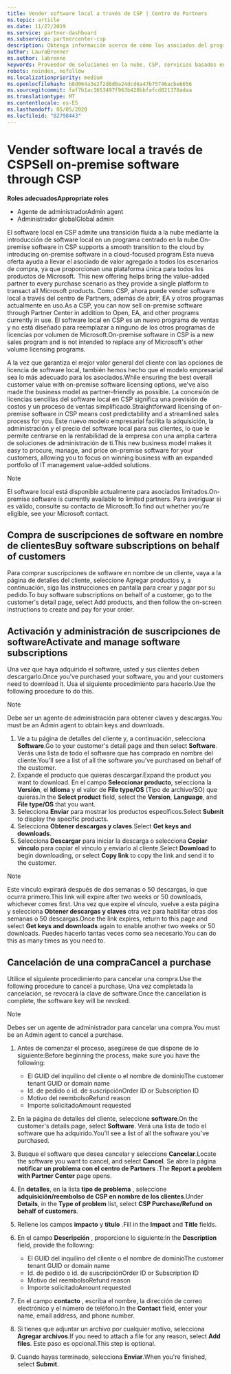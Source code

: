 ```yaml
---
title: Vender software local a través de CSP | Centro de Partners
ms.topic: article
ms.date: 11/27/2019
ms.service: partner-dashboard
ms.subservice: partnercenter-csp
description: Obtenga información acerca de cómo los asociados del programa CSP pueden comprar, administrar, vender y cancelar suscripciones de software locales en nombre de los clientes del centro de Partners.
author: LauraBrenner
ms.author: labrenne
keywords: Proveedor de soluciones en la nube, CSP, servicios basados en la nube, Azure, Office 365, Dynamics, partner de CSP, vender en CSP, partner directo, partner de CSP directo, revendedor de CSP indirecto, CSP directo, CSP indirecto, modelo directo, modelo indirecto, revendedor indirecto, proveedor indirecto, proveedor, distribuidor, programa proveedor de soluciones en la nube
robots: noindex, nofollow
ms.localizationpriority: medium
ms.openlocfilehash: b8d064a3e2f2d8d0a24dcd6a47b75746acbe6656
ms.sourcegitcommit: faf7b1ac1653497f963b428bbfafcd821378adaa
ms.translationtype: MT
ms.contentlocale: es-ES
ms.lasthandoff: 05/05/2020
ms.locfileid: "82798443"
---
```

# <a name="sell-on-premise-software-through-csp"></a><span data-ttu-id="6934c-104">Vender software local a través de CSP</span><span class="sxs-lookup"><span data-stu-id="6934c-104">Sell on-premise software through CSP</span></span>

<span data-ttu-id="6934c-105">**Roles adecuados**</span><span class="sxs-lookup"><span data-stu-id="6934c-105">**Appropriate roles**</span></span>

- <span data-ttu-id="6934c-106">Agente de administrador</span><span class="sxs-lookup"><span data-stu-id="6934c-106">Admin agent</span></span>
- <span data-ttu-id="6934c-107">Administrador global</span><span class="sxs-lookup"><span data-stu-id="6934c-107">Global admin</span></span>

<span data-ttu-id="6934c-108">El software local en CSP admite una transición fluida a la nube mediante la introducción de software local en un programa centrado en la nube.</span><span class="sxs-lookup"><span data-stu-id="6934c-108">On-premise software in CSP supports a smooth transition to the cloud by introducing on-premise software in a cloud-focused program.</span></span><span data-ttu-id="6934c-109">Esta nueva oferta ayuda a llevar el asociado de valor agregado a todos los escenarios de compra, ya que proporcionan una plataforma única para todos los productos de Microsoft.</span><span class="sxs-lookup"><span data-stu-id="6934c-109">  This new offering helps bring the value-added partner to every purchase scenario as they provide a single platform to transact all Microsoft products.</span></span> <span data-ttu-id="6934c-110">Como CSP, ahora puede vender software local a través del centro de Partners, además de abrir, EA y otros programas actualmente en uso.</span><span class="sxs-lookup"><span data-stu-id="6934c-110">As a CSP, you can now sell on-premise software through Partner Center in addition to Open, EA, and other programs currently in use.</span></span> <span data-ttu-id="6934c-111">El software local en CSP es un nuevo programa de ventas y no está diseñado para reemplazar a ninguno de los otros programas de licencias por volumen de Microsoft.</span><span class="sxs-lookup"><span data-stu-id="6934c-111">On-premise software in CSP is a new sales program and is not intended to replace any of Microsoft's other volume licensing programs.</span></span> 
 
<span data-ttu-id="6934c-112">A la vez que garantiza el mejor valor general del cliente con las opciones de licencia de software local, también hemos hecho que el modelo empresarial sea lo más adecuado para los asociados.</span><span class="sxs-lookup"><span data-stu-id="6934c-112">While ensuring the best overall customer value with on-premise software licensing options, we've also made the business model as partner-friendly as possible.</span></span> <span data-ttu-id="6934c-113">La concesión de licencias sencillas del software local en CSP significa una previsión de costos y un proceso de ventas simplificado.</span><span class="sxs-lookup"><span data-stu-id="6934c-113">Straightforward licensing of on-premise software in CSP means cost predictability and a streamlined sales process for you.</span></span> <span data-ttu-id="6934c-114">Este nuevo modelo empresarial facilita la adquisición, la administración y el precio del software local para sus clientes, lo que le permite centrarse en la rentabilidad de la empresa con una amplia cartera de soluciones de administración de ti.</span><span class="sxs-lookup"><span data-stu-id="6934c-114">This new business model makes it easy to procure, manage, and price on-premise software for your customers, allowing you to focus on winning business with an expanded portfolio of IT management value-added solutions.</span></span> 

>[!NOTE]
><span data-ttu-id="6934c-115">El software local está disponible actualmente para asociados limitados.</span><span class="sxs-lookup"><span data-stu-id="6934c-115">On-premise software is currently available to limited partners.</span></span> <span data-ttu-id="6934c-116">Para averiguar si es válido, consulte su contacto de Microsoft.</span><span class="sxs-lookup"><span data-stu-id="6934c-116">To find out whether you're eligible, see your Microsoft contact.</span></span> 


## <a name="buy-software-subscriptions-on-behalf-of-customers"></a><span data-ttu-id="6934c-117">Compra de suscripciones de software en nombre de clientes</span><span class="sxs-lookup"><span data-stu-id="6934c-117">Buy software subscriptions on behalf of customers</span></span>

<span data-ttu-id="6934c-118">Para comprar suscripciones de software en nombre de un cliente, vaya a la página de detalles del cliente, seleccione Agregar productos y, a continuación, siga las instrucciones en pantalla para crear y pagar por su pedido.</span><span class="sxs-lookup"><span data-stu-id="6934c-118">To buy software subscriptions on behalf of a customer, go to the customer's detail page, select Add products, and then follow the on-screen instructions to create and pay for your order.</span></span>

## <a name="activate-and-manage-software-subscriptions"></a><span data-ttu-id="6934c-119">Activación y administración de suscripciones de software</span><span class="sxs-lookup"><span data-stu-id="6934c-119">Activate and manage software subscriptions</span></span>

<span data-ttu-id="6934c-120">Una vez que haya adquirido el software, usted y sus clientes deben descargarlo.</span><span class="sxs-lookup"><span data-stu-id="6934c-120">Once you've purchased your software, you and your customers need to download it.</span></span> <span data-ttu-id="6934c-121">Usa el siguiente procedimiento para hacerlo.</span><span class="sxs-lookup"><span data-stu-id="6934c-121">Use the following procedure to do this.</span></span> 

>[!NOTE]
><span data-ttu-id="6934c-122">Debe ser un agente de administración para obtener claves y descargas.</span><span class="sxs-lookup"><span data-stu-id="6934c-122">You must be an Admin agent to obtain keys and downloads.</span></span> 

1. <span data-ttu-id="6934c-123">Ve a tu página de detalles del cliente y, a continuación, selecciona **Software**.</span><span class="sxs-lookup"><span data-stu-id="6934c-123">Go to your customer's detail page and then select **Software**.</span></span> <span data-ttu-id="6934c-124">Verás una lista de todo el software que has comprado en nombre del cliente.</span><span class="sxs-lookup"><span data-stu-id="6934c-124">You'll see a list of all the software you've purchased on behalf of the customer.</span></span> 
2.  <span data-ttu-id="6934c-125">Expande el producto que quieras descargar.</span><span class="sxs-lookup"><span data-stu-id="6934c-125">Expand the product you want to download.</span></span> <span data-ttu-id="6934c-126">En el campo **Seleccionar producto**, selecciona la **Versión**, el **Idioma** y el valor de **File type/OS** (Tipo de archivo/SO) que quieras.</span><span class="sxs-lookup"><span data-stu-id="6934c-126">In the **Select product** field, select the **Version**, **Language**, and **File type/OS** that you want.</span></span> 
3.  <span data-ttu-id="6934c-127">Selecciona **Enviar** para mostrar los productos específicos.</span><span class="sxs-lookup"><span data-stu-id="6934c-127">Select **Submit** to display the specific products.</span></span> 
4.  <span data-ttu-id="6934c-128">Selecciona **Obtener descargas y claves**.</span><span class="sxs-lookup"><span data-stu-id="6934c-128">Select **Get keys and downloads**.</span></span> 
5.  <span data-ttu-id="6934c-129">Selecciona **Descargar** para iniciar la descarga o selecciona **Copiar vínculo** para copiar el vínculo y enviarlo al cliente.</span><span class="sxs-lookup"><span data-stu-id="6934c-129">Select **Download** to begin downloading, or select **Copy link** to copy the link and send it to the customer.</span></span> 

>[!NOTE]
><span data-ttu-id="6934c-130">Este vínculo expirará después de dos semanas o 50 descargas, lo que ocurra primero.</span><span class="sxs-lookup"><span data-stu-id="6934c-130">This link will expire after two weeks or 50 downloads, whichever comes first.</span></span> <span data-ttu-id="6934c-131">Una vez que expire el vínculo, vuelve a esta página y selecciona **Obtener descargas y claves** otra vez para habilitar otras dos semanas o 50 descargas.</span><span class="sxs-lookup"><span data-stu-id="6934c-131">Once the link expires, return to this page and select **Get keys and downloads** again to enable another two weeks or 50 downloads.</span></span> <span data-ttu-id="6934c-132">Puedes hacerlo tantas veces como sea necesario.</span><span class="sxs-lookup"><span data-stu-id="6934c-132">You can do this as many times as you need to.</span></span> 


## <a name="cancel-a-purchase"></a><span data-ttu-id="6934c-133">Cancelación de una compra</span><span class="sxs-lookup"><span data-stu-id="6934c-133">Cancel a purchase</span></span>
<span data-ttu-id="6934c-134">Utilice el siguiente procedimiento para cancelar una compra.</span><span class="sxs-lookup"><span data-stu-id="6934c-134">Use the following procedure to cancel a purchase.</span></span> <span data-ttu-id="6934c-135">Una vez completada la cancelación, se revocará la clave de software.</span><span class="sxs-lookup"><span data-stu-id="6934c-135">Once the cancellation is complete, the software key will be revoked.</span></span> 

>[!NOTE]
><span data-ttu-id="6934c-136">Debes ser un agente de administrador para cancelar una compra.</span><span class="sxs-lookup"><span data-stu-id="6934c-136">You must be an Admin agent to cancel a purchase.</span></span> 

1.  <span data-ttu-id="6934c-137">Antes de comenzar el proceso, asegúrese de que dispone de lo siguiente:</span><span class="sxs-lookup"><span data-stu-id="6934c-137">Before beginning the process, make sure you have the following:</span></span> 
    -   <span data-ttu-id="6934c-138">El GUID del inquilino del cliente o el nombre de dominio</span><span class="sxs-lookup"><span data-stu-id="6934c-138">The customer tenant GUID or domain name</span></span>
    -   <span data-ttu-id="6934c-139">Id. de pedido o id. de suscripción</span><span class="sxs-lookup"><span data-stu-id="6934c-139">Order ID or Subscription ID</span></span>
    -   <span data-ttu-id="6934c-140">Motivo del reembolso</span><span class="sxs-lookup"><span data-stu-id="6934c-140">Refund reason</span></span>
    -   <span data-ttu-id="6934c-141">Importe solicitado</span><span class="sxs-lookup"><span data-stu-id="6934c-141">Amount requested</span></span>

2.  <span data-ttu-id="6934c-142">En la página de detalles del cliente, seleccione **software**.</span><span class="sxs-lookup"><span data-stu-id="6934c-142">On the customer's details page, select **Software**.</span></span> <span data-ttu-id="6934c-143">Verá una lista de todo el software que ha adquirido.</span><span class="sxs-lookup"><span data-stu-id="6934c-143">You'll see a list of all the software you've purchased.</span></span> 

3.  <span data-ttu-id="6934c-144">Busque el software que desea cancelar y seleccione **Cancelar**.</span><span class="sxs-lookup"><span data-stu-id="6934c-144">Locate the software you want to cancel, and select **Cancel**.</span></span> <span data-ttu-id="6934c-145">Se abre la página **notificar un problema con el centro de Partners** .</span><span class="sxs-lookup"><span data-stu-id="6934c-145">The **Report a problem with Partner Center** page opens.</span></span> 

4.  <span data-ttu-id="6934c-146">En **detalles**, en la lista **tipo de problema** , seleccione **adquisición/reembolso de CSP en nombre de los clientes**.</span><span class="sxs-lookup"><span data-stu-id="6934c-146">Under **Details**, in the **Type of problem** list, select **CSP Purchase/Refund on behalf of customers**.</span></span>

5.  <span data-ttu-id="6934c-147">Rellene los campos **impacto** y **título** .</span><span class="sxs-lookup"><span data-stu-id="6934c-147">Fill in the **Impact** and **Title** fields.</span></span> 

6.  <span data-ttu-id="6934c-148">En el campo **Descripción** , proporcione lo siguiente:</span><span class="sxs-lookup"><span data-stu-id="6934c-148">In the **Description** field, provide the following:</span></span> 
    -   <span data-ttu-id="6934c-149">El GUID del inquilino del cliente o el nombre de dominio</span><span class="sxs-lookup"><span data-stu-id="6934c-149">The customer tenant GUID or domain name</span></span>
    -   <span data-ttu-id="6934c-150">Id. de pedido o id. de suscripción</span><span class="sxs-lookup"><span data-stu-id="6934c-150">Order ID or Subscription ID</span></span>
    -   <span data-ttu-id="6934c-151">Motivo del reembolso</span><span class="sxs-lookup"><span data-stu-id="6934c-151">Refund reason</span></span>
    -   <span data-ttu-id="6934c-152">Importe solicitado</span><span class="sxs-lookup"><span data-stu-id="6934c-152">Amount requested</span></span>

7.  <span data-ttu-id="6934c-153">En el campo **contacto** , escriba el nombre, la dirección de correo electrónico y el número de teléfono.</span><span class="sxs-lookup"><span data-stu-id="6934c-153">In the **Contact** field, enter your name, email address, and phone number.</span></span> 

8.  <span data-ttu-id="6934c-154">Si tienes que adjuntar un archivo por cualquier motivo, selecciona **Agregar archivos**.</span><span class="sxs-lookup"><span data-stu-id="6934c-154">If you need to attach a file for any reason, select **Add files**.</span></span> <span data-ttu-id="6934c-155">Este paso es opcional.</span><span class="sxs-lookup"><span data-stu-id="6934c-155">This step is optional.</span></span> 

9.  <span data-ttu-id="6934c-156">Cuando hayas terminado, selecciona **Enviar**.</span><span class="sxs-lookup"><span data-stu-id="6934c-156">When you're finished, select **Submit**.</span></span>